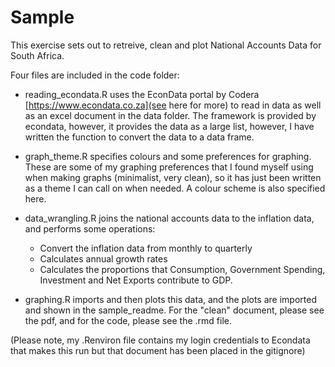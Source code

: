 # Sample

This exercise sets out to retreive, clean and plot National Accounts Data for South Africa.

Four files are included in the code folder:

- reading_econdata.R uses the EconData portal by Codera [https://www.econdata.co.za](see here for more) to read in data as well as an excel document in the data folder. The framework is provided by econdata, however, it provides the data as a large list, however, I have written the function to convert the data to a data frame. 

- graph_theme.R specifies colours and some preferences for graphing. These are some of my graphing preferences that I found myself using when making graphs (minimalist, very clean), so it has just been written as a theme I can call on when needed. A colour scheme is also specified here.

- data_wrangling.R joins the national accounts data to the inflation data, and performs some operations:
  - Convert the inflation data from monthly to quarterly
  - Calculates annual growth rates
  - Calculates the proportions that Consumption, Government Spending, Investment and Net Exports contribute to GDP.

- graphing.R imports and then plots this data, and the plots are imported and shown in the sample_readme. For the "clean" document, please see the pdf, and for the code, please see the .rmd file. 

(Please note, my .Renviron file contains my login credentials to Econdata that makes this run but that document has been placed in the gitignore)

